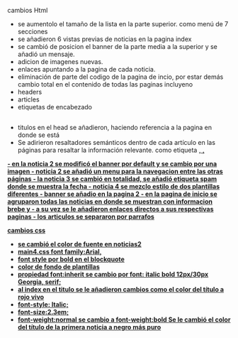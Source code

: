 cambios Html
- se aumentolo el tamaño de la lista en la parte superior. como menú de 7 secciones
- se añadieron 6 vistas previas de noticias en la pagina index
- se cambió de posicion el banner de la parte media a la superior y se añadió un mensaje.
- adicion de imagenes nuevas.
- enlaces apuntando a la pagina de cada noticia.
- eliminación de parte del codigo de la pagina de incio, por estar demás
cambio total en el contenido de todas las paginas incluyeno
- headers
- articles
- etiquetas de encabezado <h2>
- titulos en el head se añadieron, haciendo referencia a la pagina en donde se está
- Se adirieron resaltadores semánticos dentro de cada artículo en las páginas para resaltar la información relevante.
como etiqueta <u>,
<strong>,
<b>
- en la noticia 2 se modificó el banner por default y se cambio por una imagen
- noticia 2 se añadió un menu para la navegacion entre las otras páginas
- la noticia 3 se cambió en totalidad, se añadió etiqueta spam donde se muestra la fecha
- noticia 4 se mezclo estilo de dos plantillas diferentes
- banner se añadio en la pagina 2
- en la pagina de inicio se agruparon todas las noticias en donde se muestran con informacion brebe y
- a su vez se le añadieron enlaces directos a sus respectivas paginas
- los articulos se separaron por parrafos

cambios css
- se cambió el color de fuente en noticias2
- main4.css font family:Arial, 
- font style por bold en el blockquote
- color de fondo de plantillas
- propiedad font:inherit se cambio por font: italic bold 12px/30px Georgia, serif; 
- al index en el titulo se le añadieron cambios como el color del título a rojo vivo
- font-style: Italic;
- font-size:2.3em;
- font-weight:normal se cambio a font-weight:bold
Se le cambió el color del título de la primera noticia a negro más puro
